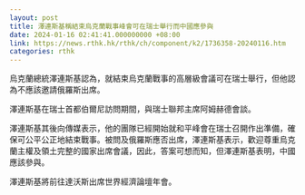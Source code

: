 ```yaml
---
layout: post
title: 澤連斯基稱結束烏克蘭戰事峰會可在瑞士舉行而中國應參與
date: 2024-01-16 02:41:41.000000000 +08:00
link: https://news.rthk.hk/rthk/ch/component/k2/1736358-20240116.htm
categories: rthk
---
```


烏克蘭總統澤連斯基認為，就結束烏克蘭戰事的高層級會議可在瑞士舉行，但他認為不應該邀請俄羅斯出席。

澤連斯基在瑞士首都伯爾尼訪問期間，與瑞士聯邦主席阿姆赫德會談。

澤連斯基其後向傳媒表示，他的團隊已經開始就和平峰會在瑞士召開作出準備，確保可公平公正地結束戰事。被問及俄羅斯應否出席，澤連斯基表示，歡迎尊重烏克蘭主權及領土完整的國家出席會議，因此，答案可想而知，但澤連斯基表明，中國應該參與。

澤連斯基將前往達沃斯出席世界經濟論壇年會。
